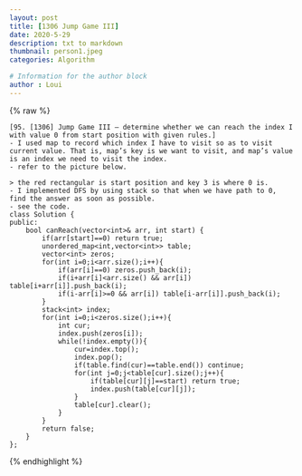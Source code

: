 ```yaml
---
layout: post
title: [1306 Jump Game III]
date: 2020-5-29
description: txt to markdown
thumbnail: person1.jpeg
categories: Algorithm

# Information for the author block
author : Loui
---
```


{% raw %}

	﻿[95. [1306] Jump Game III – determine whether we can reach the index I with value 0 from start position with given rules.]
	- I used map to record which index I have to visit so as to visit current value. That is, map’s key is we want to visit, and map’s value is an index we need to visit the index.
	- refer to the picture below.
	 
	> the red rectangular is start position and key 3 is where 0 is.
	- I implemented DFS by using stack so that when we have path to 0, find the answer as soon as possible.
	- see the code.
	class Solution {
	public:
	    bool canReach(vector<int>& arr, int start) {
	        if(arr[start]==0) return true;
	        unordered_map<int,vector<int>> table;
	        vector<int> zeros;
	        for(int i=0;i<arr.size();i++){
	            if(arr[i]==0) zeros.push_back(i);
	            if(i+arr[i]<arr.size() && arr[i]) table[i+arr[i]].push_back(i);
	            if(i-arr[i]>=0 && arr[i]) table[i-arr[i]].push_back(i);
	        }
	        stack<int> index;
	        for(int i=0;i<zeros.size();i++){
	            int cur;
	            index.push(zeros[i]);    
	            while(!index.empty()){
	                cur=index.top();
	                index.pop();
	                if(table.find(cur)==table.end()) continue;  
	                for(int j=0;j<table[cur].size();j++){
	                    if(table[cur][j]==start) return true;
	                    index.push(table[cur][j]);
	                }
	                table[cur].clear();
	            }
	        }
	        return false;
	    }
	};
	
{% endhighlight %}
